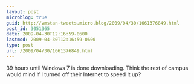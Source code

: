 ```yaml
---
layout: post
microblog: true
guid: http://vmstan-tweets.micro.blog/2009/04/30/1661376849.html
post_id: 3051365
date: 2009-04-30T12:16:59-0600
lastmod: 2009-04-30T12:16:59-0600
type: post
url: /2009/04/30/1661376849.html
---
```

39 hours until Windows 7 is done downloading. Think the rest of campus would mind if I turned off their Internet to speed it up?
